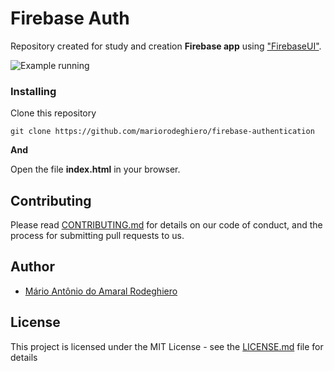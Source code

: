 # Firebase Auth

Repository created for study and creation **Firebase app** using ["FirebaseUI"](https://firebase.google.com/docs/auth/web/firebaseui?hl=pt-br).

![Example running](img/gif2.gif)

### Installing

Clone this repository

```
git clone https://github.com/mariorodeghiero/firebase-authentication
```

**And**

Open the file **index.html** in your browser.

## Contributing

Please read [CONTRIBUTING.md](CONTRIBUTING.md) for details on our code of conduct, and the process for submitting pull requests to us.

## Author

* [Mário Antônio do Amaral Rodeghiero](https://github.com/mariorodeghiero)

## License

This project is licensed under the MIT License - see the [LICENSE.md](LICENSE.md) file for details

